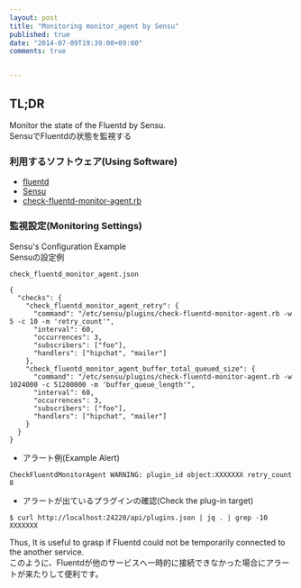 ```yaml
---
layout: post
title: "Monitoring monitor_agent by Sensu"
published: true
date: "2014-07-09T19:39:00+09:00"
comments: true


---
```


## TL;DR

Monitor the state of the Fluentd by Sensu.  
SensuでFluentdの状態を監視する


### 利用するソフトウェア(Using Software)

- [fluentd](https://github.com/fluent/fluentd)
- [Sensu](https://github.com/sensu/sensu)
- [check-fluentd-monitor-agent.rb](https://github.com/sensu/sensu-community-plugins/blob/master/plugins/fluentd/check-fluentd-monitor-agent.rb)


### 監視設定(Monitoring Settings)

Sensu's Configuration Example  
Sensuの設定例

`check_fluentd_monitor_agent.json`

```
{
  "checks": {
    "check_fluentd_monitor_agent_retry": {
      "command": "/etc/sensu/plugins/check-fluentd-monitor-agent.rb -w 5 -c 10 -m 'retry_count'",
      "interval": 60,
      "occurrences": 3,
      "subscribers": ["foo"],
      "handlers": ["hipchat", "mailer"]
    },
    "check_fluentd_monitor_agent_buffer_total_queued_size": {
      "command": "/etc/sensu/plugins/check-fluentd-monitor-agent.rb -w 1024000 -c 51200000 -m 'buffer_queue_length'",
      "interval": 60,
      "occurrences": 3,
      "subscribers": ["foo"],
      "handlers": ["hipchat", "mailer"]
    }
  }
}
```

- アラート例(Example Alert) 

```
CheckFluentdMonitorAgent WARNING: plugin_id object:XXXXXXX retry_count 8
```

- アラートが出ているプラグインの確認(Check the plug-in target)

```
$ curl http://localhost:24220/api/plugins.json | jq . | grep -10 XXXXXXX
```

Thus, It is useful to grasp if Fluentd could not be temporarily connected to the another service.  
このように、Fluentdが他のサービスへ一時的に接続できなかった場合にアラートが来たりして便利です。
